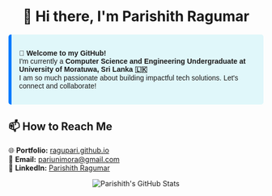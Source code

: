 <h1 align="center">👋 Hi there, I'm Parishith Ragumar</h1>

<div style="background-color:#e0f7fa; border-left: 6px solid #007BFF; padding: 15px; border-radius: 5px; font-family: sans-serif;">
  <p>
    🚀 <strong>Welcome to my GitHub!</strong><br>
    I'm currently a <b>Computer Science and Engineering Undergraduate at University of Moratuwa, Sri Lanka 🇱🇰</b><br>
    I am so much passionate about building impactful tech solutions. Let's connect and collaborate!
  </p>
</div>

<h2>📫 How to Reach Me</h2>

<p>
  🌐 <strong>Portfolio:</strong> <a href="http://ragupari.github.io">ragupari.github.io</a><br>
  📧 <strong>Email:</strong> <a href="mailto:pariunimora@gmail.com">pariunimora@gmail.com</a><br>
  💼 <strong>LinkedIn:</strong> <a href="https://linkedin.com/in/rp07official">Parishith Ragumar</a>
</p>

<p align="center">
  <img src="https://github-readme-stats.vercel.app/api?username=ragupari&show_icons=true&theme=tokyonight" alt="Parishith's GitHub Stats" />
</p>

